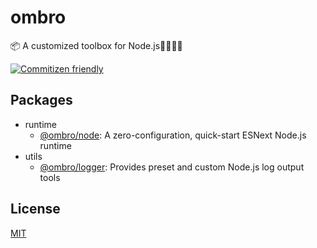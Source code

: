 # ombro

📦 A customized toolbox for Node.js🔧🔨🔩💡

[![Commitizen friendly](https://img.shields.io/badge/commitizen-friendly-brightgreen.svg)](http://commitizen.github.io/cz-cli/)

## Packages

- runtime
  - [@ombro/node](./packages/node): A zero-configuration, quick-start ESNext Node.js runtime
- utils
  - [@ombro/logger](./packages/logger): Provides preset and custom Node.js log output tools

## License

[MIT](./LICENSE)
